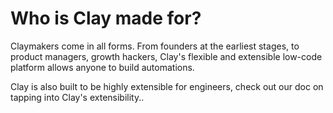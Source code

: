 # Who is Clay made for?

Claymakers come in all forms. From founders at the earliest stages, to product managers, growth hackers, Clay's flexible and extensible low-code platform allows anyone to build automations.

Clay is also built to be highly extensible for engineers, check out our doc on tapping into Clay's extensibility..
